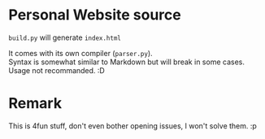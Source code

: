 # Personal Website source

`build.py` will generate `index.html`

It comes with its own compiler (`parser.py`).  
Syntax is somewhat similar to Markdown but will break in some cases. Usage not recommanded. :D

# Remark

This is 4fun stuff, don't even bother opening issues, I won't solve them. :p
